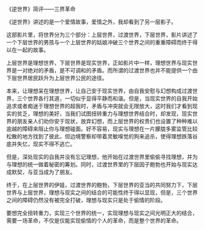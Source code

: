 《逆世界》简评——三界革命

《逆世界》讲述的是一个爱情故事，爱情之外，我却看到了另一层影子。

这部影片里，将世界分为三个部分：上层世界，过渡世界，下层世界，影片讲述了一个下层世界的男孩与一个上层世界的姑娘冲破三个世界之间的重重障碍而终于得以在一起的故事。

上层世界是理想世界，下层世界是现实世界，正如影片中一样，理想世界与现实世界是一对绝对的矛盾，是不可调和的矛盾。而所谓的过渡世界也并不能提供一个由下层世界居民跃升为上层世界公民的途径。

本来，让理想呆在理想世界，让自己安于现实世界，由自我安慰与幻想构成过渡世界，三个世界各行其道，一切似乎显得平静而和谐。但是，当现实世界的自我开始追求或者痴迷于理想世界的超我时，矛盾与冲突就会无限放大，这时我们才看到现实的贫乏，理想的美好，当我们试图扭转重力与理想世界结合时，却发现，现实世界的朋友亲人们劝你安于现状，放弃幻想，而上层世界的权贵们也设置了种种难以逾越的障碍来阻止你与理想碰面。好不容易，现实与理想在一片朦胧多雾监管比较松散的地方找到了彼此，但边境警察却带着灵敏嗅觉的狗来追杀，使得理想跌落谷底并失忆，现实不得不逃亡。

但是，深处现实的自我并没有忘记理想，他开始在过渡世界里偷偷寻找理想，并为与理想的统一做着秘密的筹划。同时，过渡世界里的下层因子鲍勃也开始与现实达成默契，与亚当成为了朋友。

终于，在上层世界的伊娃，过渡世界的鲍勃，下层世界的亚当的共同努力下，下层世界与上层世界，理想与现实之间的结合的可能性终于得以显现，但是，三个世界之间的障碍仍然没有被完全打破，理想与现实只是处于偷情的阶段。

要想完全扭转重力，实现三个世界的统一，实现理想与现实之间光明正大的结合，需要一场革命，不仅是仅能实现偷情的个人的革命，而是整个世界的革命。